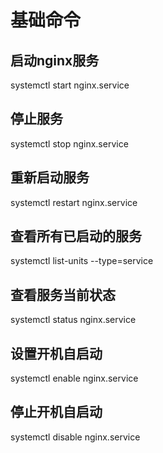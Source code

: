 # 基础命令

##  启动nginx服务
systemctl start nginx.service

## 停止服务
systemctl stop nginx.service

## 重新启动服务
systemctl restart nginx.service

## 查看所有已启动的服务
systemctl list-units --type=service

## 查看服务当前状态
systemctl status nginx.service

## 设置开机自启动
systemctl enable nginx.service

## 停止开机自启动
systemctl disable nginx.service